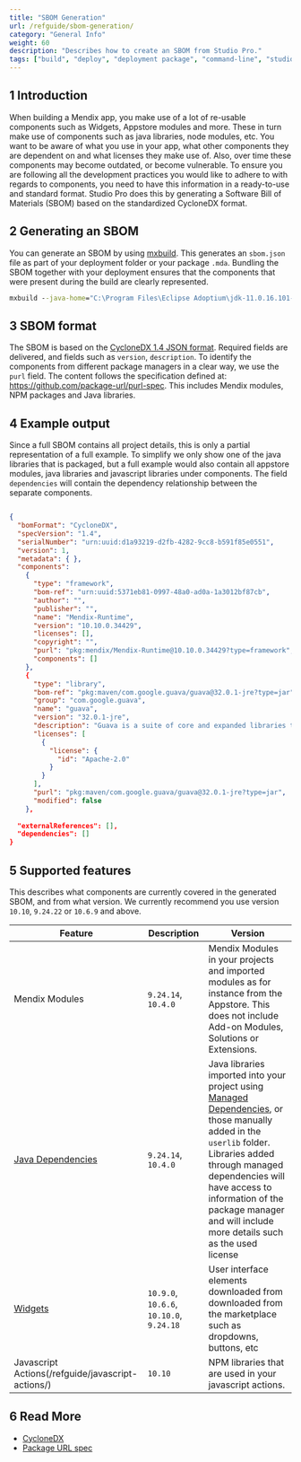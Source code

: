 ```yaml
---
title: "SBOM Generation"
url: /refguide/sbom-generation/
category: "General Info"
weight: 60
description: "Describes how to create an SBOM from Studio Pro."
tags: ["build", "deploy", "deployment package", "command-line", "studio pro", "sbom", "cyclonedx"]
---
```


## 1 Introduction
When building a Mendix app, you make use of a lot of re-usable components such as Widgets, Appstore modules and more. These in turn make use of components such as java libraries, node modules, etc. You want to be aware of what you use in your app, what other components they are dependent on and what licenses they make use of. Also, over time these components may become outdated, or become vulnerable. To ensure you are following all the development practices you would like to adhere to with regards to components, you need to have this information in a ready-to-use and standard format. Studio Pro does this by generating a Software Bill of Materials (SBOM) based on the standardized CycloneDX format.

## 2 Generating an SBOM
You can generate an SBOM by using [mxbuild](/refguide/general/mxbuild). This generates an `sbom.json` file as part of your deployment folder or your package `.mda`. Bundling the SBOM together with your deployment ensures that the components that were present during the build are clearly represented.

```bat
mxbuild --java-home="C:\Program Files\Eclipse Adoptium\jdk-11.0.16.101-hotspot" --java-exe-path="C:\Program Files\Eclipse Adoptium\jdk-11.0.16.101-hotspot\bin\java.exe" --generate-sbom  "C:\Mendix\MyApp\MyApp.mpr"
```

## 3 SBOM format
The SBOM is based on the [CycloneDX 1.4 JSON format](https://cyclonedx.org/docs/1.4/json/). Required fields are delivered, and fields such as `version`, `description`. To identify the components from different package managers in a clear way, we use the `purl` field. The content follows the specification defined at: https://github.com/package-url/purl-spec. This includes Mendix modules, NPM packages and Java libraries. 

## 4 Example output
Since a full SBOM contains all project details, this is only a partial representation of a full example. To simplify we only show one of the java libraries that is packaged, but a full example would also contain all appstore modules, java libraries and javascript libraries under components. The field `dependencies` will contain the dependency relationship between the separate components.

```json

{
  "bomFormat": "CycloneDX",
  "specVersion": "1.4",
  "serialNumber": "urn:uuid:d1a93219-d2fb-4282-9cc8-b591f85e0551",
  "version": 1,
  "metadata": { },
  "components": 
    {
      "type": "framework",
      "bom-ref": "urn:uuid:5371eb81-0997-48a0-ad0a-1a3012bf87cb",
      "author": "",
      "publisher": "",
      "name": "Mendix-Runtime",
      "version": "10.10.0.34429",
      "licenses": [],
      "copyright": "",
      "purl": "pkg:mendix/Mendix-Runtime@10.10.0.34429?type=framework",
      "components": []
    },
    {
      "type": "library",
      "bom-ref": "pkg:maven/com.google.guava/guava@32.0.1-jre?type=jar",
      "group": "com.google.guava",
      "name": "guava",
      "version": "32.0.1-jre",
      "description": "Guava is a suite of core and expanded libraries that include utility classes, Google\u0027s collections, I/O classes, and much more.",
      "licenses": [
        {
          "license": {
            "id": "Apache-2.0"
          }
        }
      ],
      "purl": "pkg:maven/com.google.guava/guava@32.0.1-jre?type=jar",
      "modified": false
    },
   
  "externalReferences": [],
  "dependencies": []
}

```

## 5 Supported features
This describes what components are currently covered in the generated SBOM, and from what version. We currently recommend you use version `10.10`, `9.24.22` or `10.6.9` and above.

| Feature | Description | Version
| --- | --- | --- |
| Mendix Modules | `9.24.14`, `10.4.0` | Mendix Modules in your projects and imported modules as for instance from the Appstore. This does not include Add-on Modules, Solutions or Extensions. |
| [Java Dependencies](/refguide/managed-dependencies/) | `9.24.14`, `10.4.0` | Java libraries imported into your project using [Managed Dependencies](/refguide/managed-dependencies/), or those manually added in the `userlib` folder. Libraries added through managed dependencies will have access to information of the package manager and will include more details such as the used license |
| [Widgets](/appstore/widgets/) | `10.9.0`, `10.6.6`, `10.10.0`, `9.24.18` | User interface elements downloaded from downloaded from the marketplace such as dropdowns, buttons, etc |
| Javascript Actions(/refguide/javascript-actions/) | `10.10` | NPM libraries that are used in your javascript actions. |

## 6 Read More
* [CycloneDX](https://cyclonedx.org/)
* [Package URL spec](https://github.com/package-url/purl-spec)
